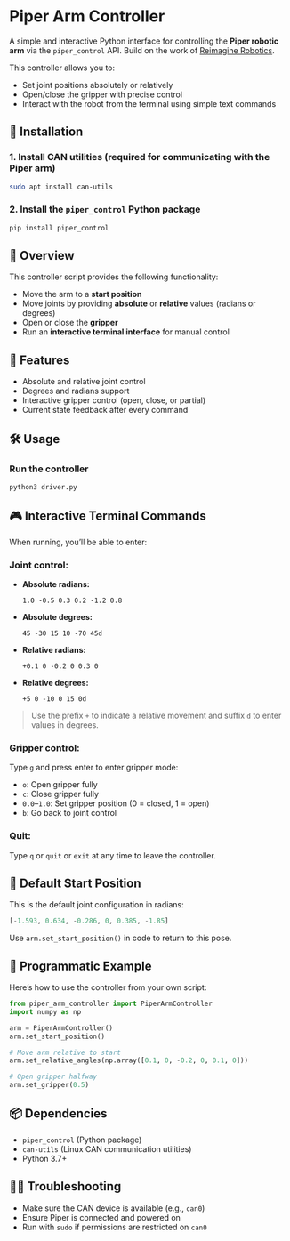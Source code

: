 # Piper Arm Controller

A simple and interactive Python interface for controlling the **Piper robotic arm** via the `piper_control` API. Build on the work of [Reimagine Robotics](https://github.com/Reimagine-Robotics/piper_control//). 

This controller allows you to:
- Set joint positions absolutely or relatively
- Open/close the gripper with precise control
- Interact with the robot from the terminal using simple text commands

## 🚀 Installation

### 1. Install CAN utilities (required for communicating with the Piper arm)
```bash
sudo apt install can-utils
```

### 2. Install the `piper_control` Python package
```bash
pip install piper_control
```

## 🧠 Overview

This controller script provides the following functionality:

- Move the arm to a **start position**
- Move joints by providing **absolute** or **relative** values (radians or degrees)
- Open or close the **gripper**
- Run an **interactive terminal interface** for manual control

## 🧩 Features

- Absolute and relative joint control  
- Degrees and radians support  
- Interactive gripper control (open, close, or partial)  
- Current state feedback after every command  

## 🛠 Usage

### Run the controller

```bash
python3 driver.py
```

## 🎮 Interactive Terminal Commands

When running, you’ll be able to enter:

### Joint control:
- **Absolute radians:**  
  ```
  1.0 -0.5 0.3 0.2 -1.2 0.8
  ```

- **Absolute degrees:**  
  ```
  45 -30 15 10 -70 45d
  ```

- **Relative radians:**  
  ```
  +0.1 0 -0.2 0 0.3 0
  ```

- **Relative degrees:**  
  ```
  +5 0 -10 0 15 0d
  ```

> Use the prefix `+` to indicate a relative movement and suffix `d` to enter values in degrees.

### Gripper control:
Type `g` and press enter to enter gripper mode:
- `o`: Open gripper fully  
- `c`: Close gripper fully  
- `0.0`–`1.0`: Set gripper position (0 = closed, 1 = open)  
- `b`: Go back to joint control  

### Quit:
Type `q` or `quit` or `exit` at any time to leave the controller.

## 📍 Default Start Position

This is the default joint configuration in radians:
```python
[-1.593, 0.634, -0.286, 0, 0.385, -1.85]
```

Use `arm.set_start_position()` in code to return to this pose.

## 🧪 Programmatic Example

Here’s how to use the controller from your own script:

```python
from piper_arm_controller import PiperArmController
import numpy as np

arm = PiperArmController()
arm.set_start_position()

# Move arm relative to start
arm.set_relative_angles(np.array([0.1, 0, -0.2, 0, 0.1, 0]))

# Open gripper halfway
arm.set_gripper(0.5)
```

## 📦 Dependencies

- `piper_control` (Python package)  
- `can-utils` (Linux CAN communication utilities)  
- Python 3.7+

## 👨‍🔧 Troubleshooting

- Make sure the CAN device is available (e.g., `can0`)  
- Ensure Piper is connected and powered on  
- Run with `sudo` if permissions are restricted on `can0`
